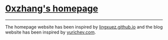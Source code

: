 # [0xzhang's homepage](https://0xzhang.github.io)
------


The homepage website has been inspired by [lingxuez.github.io](https://github.com/lingxuez/lingxuez.github.io) and 
the blog website has been inspired by [yurichev.com](https://yurichev.com/).